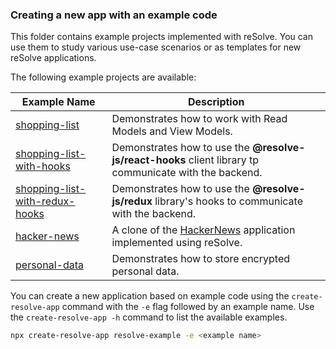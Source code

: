 ### Creating a new app with an example code

This folder contains example projects implemented with reSolve. You can use them to study various use-case scenarios or as templates for new reSolve applications.

The following example projects are available:

| Example Name                                                                                                                   | Description                                                                                             |
| ------------------------------------------------------------------------------------------------------------------------------ | ------------------------------------------------------------------------------------------------------- |
| [shopping-list](https://github.com/reimagined/resolve/tree/master/examples/ts/shopping-list)                                   | Demonstrates how to work with Read Models and View Models.                                              |
| [shopping-list-with-hooks](https://github.com/reimagined/resolve/tree/master/examples/ts/shopping-list-with-hooks)             | Demonstrates how to use the **@resolve-js/react-hooks** client library tp communicate with the backend. |
| [shopping-list-with-redux-hooks](https://github.com/reimagined/resolve/tree/master/examples/ts/shopping-list-with-redux-hooks) | Demonstrates how to use the **@resolve-js/redux** library's hooks to communicate with the backend.      |
| [hacker-news](https://github.com/reimagined/resolve/tree/master/examples/ts/hacker-news)                                       | A clone of the [HackerNews](https://news.ycombinator.com/) application implemented using reSolve.       |
| [personal-data](https://github.com/reimagined/resolve/tree/master/examples/ts/personal-data)                                   | Demonstrates how to store encrypted personal data.                                                      |

You can create a new application based on example code using the `create-resolve-app` command with the `-e` flag followed by an example name. Use the `create-resolve-app -h` command to list the available examples.

```sh
npx create-resolve-app resolve-example -e <example name>
```
